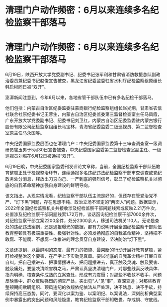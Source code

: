 # 清理门户动作频密：6月以来连续多名纪检监察干部落马

# 清理门户动作频密：6月以来连续多名纪检监察干部落马

6月19日，陕西开放大学党委副书记、纪委书记张军利和甘肃省消防救援总队副政治委员兼纪委书记赵俊宣告被查，黑龙江省纪委监委驻省水利厅纪检监察组原组长韩启彬同日被“双开”。

澎湃新闻注意到，今年6月以来，各地省管干部队伍中已有多名纪检干部落马。

他们包括：内蒙古自治区纪委监委驻蒙商银行纪检监察组组长赵光炯，甘肃省农信社联合社原纪委书记王蓉生，内蒙古自治区纪委监委第三监督检查室主任马凤霞，广东开放大学党委副书记、纪委书记刘卫红，内蒙古自治区纪委监委驻内蒙古银行股份有限公司纪检监察组组长马宝林，青海省纪委监委二级巡视员、第二监督检查室原主任马永国等。

中央纪委国家监委层面也在清理门户：中央纪委国家监委第十三审查调查室一级调研员崔玉男于5月30日宣告被查，中央纪委国家监委第二监督检查室副主任、一级巡视员刘燃在6月12日被通报“双开”。

6月19日晚，中央纪委国家监委刊发评论文章称，当前，全国纪检监察干部队伍教育整顿正处于检视整治环节，连续通报多名违纪违法纪检监察干部审查调查或党纪政务处分消息，释放出刀刃向己、一严到底的强烈信号，彰显了纪检监察机关以彻底的自我革命精神加强自身建设的鲜明导向。

该文指出，从现实情况看，纪检监察干部队伍主流是好的，但还存在管党治党不严、“灯下黑”问题，存在思想不纯、政治立场不坚定的“两面人”问题。数据显示，2022年全国纪检监察机关共接收涉及纪检监察干部问题线索或反映2.21万件次，处置涉及纪检监察干部问题线索1.72万件，谈话函询纪检监察干部7000余件次，对纪检监察干部立案2200余件，处分2300余人，移送司法机关110人。无论是查处的违纪违法案例，还是通报曝光的数据，都有力说明开展全国纪检监察干部队伍教育整顿具有极端重要性、极强针对性。必须发扬彻底的自我革命精神，坚持把不敢腐、不能腐、不想腐一体推进的理念贯穿自身建设，坚决防治“灯下黑”。

文章还提到，以最鲜明的态度、最有力的措施、最果断的行动开展好教育整顿，紧盯检视整治这个要害，在严字上下实劲见真章。要以彻底的自我革命精神开展自查自纠，把自己摆进去、把事情摆进去、把问题摆进去，真正触及灵魂、触及要害、触及痛处。要坚决清除害群之马，严肃认真坚决清理门户，对那些线索反映具体、指向明确、核查条件成熟的立案查处，形成有力震慑；对那些不收敛不收手、问题反映集中、群众反映强烈的彻查严处，突出见“人”见“事”，查深查透；对那些教育整顿期间欺瞒组织、顶风违纪的依规依纪依法从严处理，决不姑息、决不手软，持续保持高压态势。同时，要深化以案为鉴、以案明纪、以案说法，深刻剖析典型案例中暴露出的突出问题和风险隐患，教育纪检监察干部知敬畏、存戒惧、守底线。

